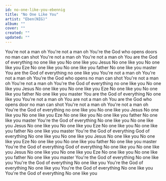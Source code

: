 ```yaml
---
id: no-one-like-you-ebennig
title: "No One Like You"
artist: "Eben(NIG)"
album: ""
cover: ""
created: ""
updated: ""
---
```


You're not a man oh
You're not a man oh
You're the God who opens doors no man can shot
You're not a man oh
You're not a man oh
You are the God of everything no one like you
No one like you Jesus
No one like you
No one like you Eze
No one like you
No one like you father
No one like you master
You are the God of everything no one like you
You're not a man oh
You're not a man oh
You're the God who opens no man can shot
You're not a man oh
You're not a man oh
You'rе the God of everything no onе like you
No one like you Jesus
No one like you
No one like you Eze
No one like you
No one like you father
No one like you master
You are the God of everything
No one like you
You're not a man oh
You are not a man oh
You are the God who opens door no man can shot
You're not a man oh
You're not a man oh
You're the God of everything no one like you
No one like you Jesus
No one like you
No one like you Eze
No one like you
No one like you father
No one like you master
You're the God of everything
No one like you
No one like you Jesus
No one like you
No one like you Eze
No one like you
No one like you father
No one like you master
You're the God of everything
God of everything
No one like you
No one like you Jesus
No one like you
No one like you Eze
No one like you
No one like you father
No one like you master
You're the God of everything
God of everything
No one like you
No one like you Jesus
No one like you
No one like you Eze
No one like you
No one like you father
No one like you master
You're the God of everything
No one like you
You're the God of everything
No one like you
You're the God of everything
No one like you
You're the God of everything
No one like you
You're the God of everything
No one like you